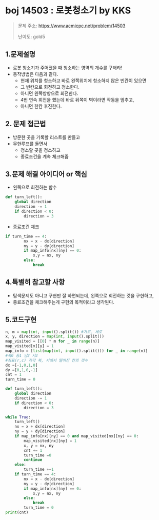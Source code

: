# boj 14503 : 로봇청소기 by KKS
> 문제 주소: https://www.acmicpc.net/problem/14503
> 
> 난이도: gold5

## 1.문제설명
- 로봇 청소기가 주어졌을 때 청소하는 영역의 개수를 구해라!
- 동작방법은 다음과 같다. 
  - 현재 위치를 청소하고 바로 왼쪽위치에 청소하지 않은 빈칸이 있으면
  - 그 빈칸으로 회전하고 청소한다.
  - 아니면 왼쪽방향으로 회전한다.
  - 4번 연속 회전을 했는데 바로 뒤쪽이 벽이라면 작동을 멈추고,
  - 아니면 한칸 후진한다.
## 2. 문제 접근법 
- 방문한 곳을 기록할 리스트를 만들고
- 무한루프를 돌면서
  - 청소할 곳을 청소하고
  - 종료조건을 계속 체크해줌
## 3.문제 해결 아이디어 or 핵심
- 왼쪽으로 회전하는 함수
```python
def turn_left():
    global direction
    direction -= 1
    if direction < 0:
        direction = 3
```
- 종료조건 체크
```python
if turn_time == 4:
        nx = x - dx[direction]
        ny = y - dy[direction]
        if map_info[nx][ny] == 0:
            x,y = nx, ny
        else:
            break
```
## 4.특별히 참고할 사항
- 탐색문제도 아니고 구현만 잘 하면되는데, 왼쪽으로 회전하는 것을 구현하고,
- 종료조건을 체크해주는게 구현의 목적이라고 생각된다.
## 5.코드구현
``` python
n, m = map(int, input().split()) #가로, 세로
x, y, direction = map(int, input().split())
map_visited = [[0] * m for _ in range(n)]
map_visited[x][y] = 1
map_info = [list(map(int, input().split())) for _ in range(n)]
#북0 동1 남2 서3
#좌표(r,c) 각각 북, 서에서 떨어진 칸의 갯수
dx =[-1,0,1,0]
dy =[0,1,0,-1]
cnt = 1
turn_time = 0

def turn_left():
    global direction
    direction -= 1
    if direction < 0:
        direction = 3

while True:
    turn_left()
    nx = x + dx[direction]
    ny = y + dy[direction]
    if map_info[nx][ny] == 0 and map_visited[nx][ny] == 0:
        map_visited[nx][ny] = 1
        x, y = nx, ny
        cnt += 1
        turn_time =0
        continue
    else:
        turn_time +=1
    if turn_time == 4:
        nx = x - dx[direction]
        ny = y - dy[direction]
        if map_info[nx][ny] == 0:
            x,y = nx, ny
        else:
            break
        turn_time = 0
print(cnt)
```